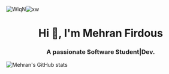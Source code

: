 ![WiqN](https://user-images.githubusercontent.com/72188268/140016856-de691cd0-6783-490b-8cd2-e85761a13824.gif)![xw](https://user-images.githubusercontent.com/72188268/140016368-8c32da0a-0aa3-40e6-bb7f-70583b5092d0.gif)



<h1 align="center">Hi 👋, I'm Mehran Firdous</h1>
<h3 align="center">A passionate Software Student|Dev.</h3>

![Mehran's GitHub stats](https://github-readme-stats.vercel.app/api?username=iamehran&show_icons=true&theme=radical)








